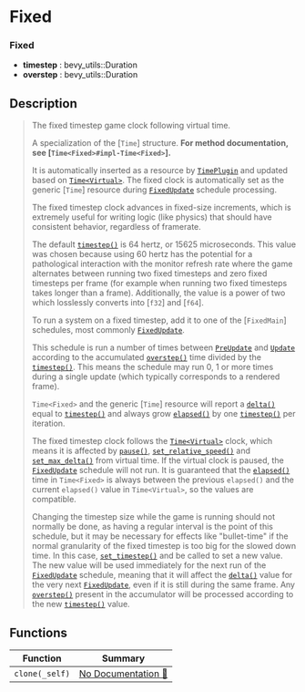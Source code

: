 # Fixed

### Fixed

- **timestep** : bevy\_utils::Duration
- **overstep** : bevy\_utils::Duration

## Description

>  The fixed timestep game clock following virtual time.
> 
>  A specialization of the [`Time`] structure. **For method documentation, see
>  [`Time<Fixed>#impl-Time<Fixed>`].**
>      
>  It is automatically inserted as a resource by
>  [`TimePlugin`](crate::TimePlugin) and updated based on
>  [`Time<Virtual>`](Virtual). The fixed clock is automatically set as the
>  generic [`Time`] resource during [`FixedUpdate`](bevy_app::FixedUpdate)
>  schedule processing.
> 
>  The fixed timestep clock advances in fixed-size increments, which is
>  extremely useful for writing logic (like physics) that should have
>  consistent behavior, regardless of framerate.
> 
>  The default [`timestep()`](Time::timestep) is 64 hertz, or 15625
>  microseconds. This value was chosen because using 60 hertz has the potential
>  for a pathological interaction with the monitor refresh rate where the game
>  alternates between running two fixed timesteps and zero fixed timesteps per
>  frame (for example when running two fixed timesteps takes longer than a
>  frame). Additionally, the value is a power of two which losslessly converts
>  into [`f32`] and [`f64`].
> 
>  To run a system on a fixed timestep, add it to one of the [`FixedMain`]
>  schedules, most commonly [`FixedUpdate`](bevy_app::FixedUpdate).
> 
>  This schedule is run a number of times between
>  [`PreUpdate`](bevy_app::PreUpdate) and [`Update`](bevy_app::Update)
>  according to the accumulated [`overstep()`](Time::overstep) time divided by
>  the [`timestep()`](Time::timestep). This means the schedule may run 0, 1 or
>  more times during a single update (which typically corresponds to a rendered
>  frame).
> 
>  `Time<Fixed>` and the generic [`Time`] resource will report a
>  [`delta()`](Time::delta) equal to [`timestep()`](Time::timestep) and always
>  grow [`elapsed()`](Time::elapsed) by one [`timestep()`](Time::timestep) per
>  iteration.
> 
>  The fixed timestep clock follows the [`Time<Virtual>`](Virtual) clock, which
>  means it is affected by [`pause()`](Time::pause),
>  [`set_relative_speed()`](Time::set_relative_speed) and
>  [`set_max_delta()`](Time::set_max_delta) from virtual time. If the virtual
>  clock is paused, the [`FixedUpdate`](bevy_app::FixedUpdate) schedule will
>  not run. It is guaranteed that the [`elapsed()`](Time::elapsed) time in
>  `Time<Fixed>` is always between the previous `elapsed()` and the current
>  `elapsed()` value in `Time<Virtual>`, so the values are compatible.
> 
>  Changing the timestep size while the game is running should not normally be
>  done, as having a regular interval is the point of this schedule, but it may
>  be necessary for effects like "bullet-time" if the normal granularity of the
>  fixed timestep is too big for the slowed down time. In this case,
>  [`set_timestep()`](Time::set_timestep) and be called to set a new value. The
>  new value will be used immediately for the next run of the
>  [`FixedUpdate`](bevy_app::FixedUpdate) schedule, meaning that it will affect
>  the [`delta()`](Time::delta) value for the very next
>  [`FixedUpdate`](bevy_app::FixedUpdate), even if it is still during the same
>  frame. Any [`overstep()`](Time::overstep) present in the accumulator will be
>  processed according to the new [`timestep()`](Time::timestep) value.

## Functions

| Function | Summary |
| --- | --- |
| `clone(_self)` | [No Documentation 🚧](./fixed/clone.md) |